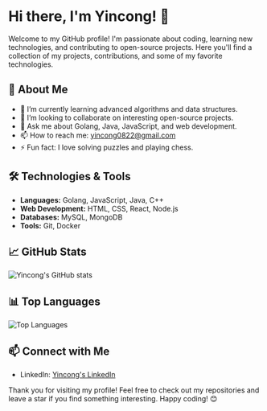 # Hi there, I'm Yincong! 👋

Welcome to my GitHub profile! I'm passionate about coding, learning new technologies, and contributing to open-source projects. Here you'll find a collection of my projects, contributions, and some of my favorite technologies.

## 🚀 About Me

- 🌱 I’m currently learning advanced algorithms and data structures.
- 👯 I’m looking to collaborate on interesting open-source projects.
- 💬 Ask me about Golang, Java, JavaScript, and web development.
- 📫 How to reach me: [yincong0822@gmail.com](mailto:yincong0822@gmail.com)
- ⚡ Fun fact: I love solving puzzles and playing chess.

## 🛠️ Technologies & Tools

- **Languages:** Golang, JavaScript, Java, C++
- **Web Development:** HTML, CSS, React, Node.js
- **Databases:** MySQL, MongoDB
- **Tools:** Git, Docker

## 📈 GitHub Stats

![Yincong's GitHub stats](https://github-readme-stats.vercel.app/api?username=yincongcyincong&show_icons=true&theme=radical)

## 📊 Top Languages

![Top Languages](https://github-readme-stats.vercel.app/api/top-langs/?username=yincongcyincong&layout=compact&theme=radical)

## 📫 Connect with Me

- LinkedIn: [Yincong's LinkedIn](https://www.linkedin.com/incareer/in/jack-yin0822)

Thank you for visiting my profile! Feel free to check out my repositories and leave a star if you find something interesting. Happy coding! 😊
